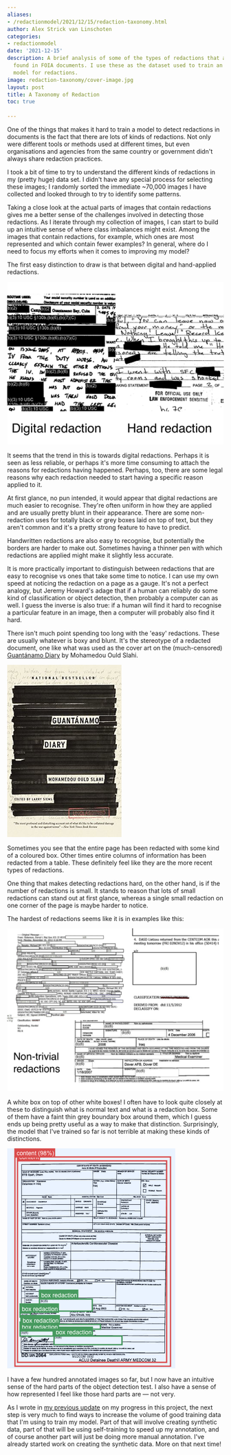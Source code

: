 ```yaml
---
aliases:
- /redactionmodel/2021/12/15/redaction-taxonomy.html
author: Alex Strick van Linschoten
categories:
- redactionmodel
date: '2021-12-15'
description: A brief analysis of some of the types of redactions that are commonly
  found in FOIA documents. I use these as the dataset used to train an object detection
  model for redactions.
image: redaction-taxonomy/cover-image.jpg
layout: post
title: A Taxonomy of Redaction
toc: true

---
```


One of the things that makes it hard to train a model to detect redactions in documents is the fact that there are lots of kinds of redactions. Not only were different tools or methods used at different times, but even organisations and agencies from the same country or government didn't always share redaction practices.

I took a bit of time to try to understand the different kinds of redactions in my (pretty huge) data set. I didn't have any special process for selecting these images; I randomly sorted the immediate ~70,000 images I have collected and looked through to try to identify some patterns.

Taking a close look at the actual parts of images that contain redactions gives me a better sense of the challenges involved in detecting those redactions. As I iterate through my collection of images, I can start to build up an intuitive sense of where class imbalances might exist. Among the images that contain redactions, for example, which ones are most represented and which contain fewer examples? In general, where do I need to focus my efforts when it comes to improving my model?

The first easy distinction to draw is that between digital and hand-applied redactions. 

![](redaction-taxonomy/comparison1.png "It's pretty easy to tell the difference.")

It seems that the trend in this is towards digital redactions. Perhaps it is seen as less reliable, or perhaps it's more time consuming to attach the reasons for redactions having happened. Perhaps, too, there are some legal reasons why each redaction needed to start having a specific reason applied to it.

At first glance, no pun intended, it would appear that digital redactions are much easier to recognise. They're often uniform in how they are applied and are usually pretty blunt in their appearance. There are some non-redaction uses for totally black or grey boxes laid on top of text, but they aren't common and it's a pretty strong feature to have to predict.

Handwritten redactions are also easy to recognise, but potentially the borders are harder to make out. Sometimes having a thinner pen with which redactions are applied might make it slightly less accurate.

It is more practically important to distinguish between redactions that are easy to recognise vs ones that take some time to notice. I can use my own speed at noticing the redaction on a page as a gauge. It's not a perfect analogy, but Jeremy Howard's adage that if a human can reliably do some kind of classification or object detection, then probably a computer can as well. I guess the inverse is also true: if a human will find it hard to recognise a particular feature in an image, then a computer will probably also find it hard.

There isn't much point spending too long with the 'easy' redactions. These are usually whatever is boxy and blunt. It's the stereotype of a redacted document, one like what was used as the cover art on the (much-censored) [Guantánamo Diary](https://www.amazon.com/gp/product/B00KAEXM1K/ref=dbs_a_def_rwt_hsch_vapi_tkin_p1_i0?tag=soumet-20) by Mohamedou Ould Slahi.

![](redaction-taxonomy/slahi-diary.png "The book was made into the film 'The Mauritanian'")

Sometimes you see that the entire page has been redacted with some kind of a coloured box. Other times entire columns of information has been redacted from a table. These definitely feel like they are the more recent types of redactions.

One thing that makes detecting redactions hard, on the other hand, is if the number of redactions is small. It stands to reason that lots of small redactions can stand out at first glance, whereas a single small redaction on one corner of the page is maybe harder to notice.

The hardest of redactions seems like it is in examples like this:

![](redaction-taxonomy/hard-pictures.png "White boxes on white boxes are hard to recognise!")

A white box on top of other white boxes! I often have to look quite closely at these to distinguish what is normal text and what is a redaction box. Some of them have a faint thin grey boundary box around them, which I guess ends up being pretty useful as a way to make that distinction. Surprisingly, the model that I've trained so far is not terrible at making these kinds of distinctions.

![](redaction-taxonomy/hard-image-prediction.png "It even made a decent effort at recognising opaque boxes on a white background")

I have a few hundred annotated images so far, but I now have an intuitive sense of the hard parts of the object detection test. I also have a sense of how represented I feel like those hard parts are — not very.

As I wrote in [my previous update](https://mlops.systems/redactionmodel/computervision/progressreport/2021/12/11/redaction-progress-week-one.html) on my progress in this project, the next step is very much to find ways to increase the volume of good training data that I'm using to train my model. Part of that will involve creating synthetic data, part of that will be using self-training to speed up my annotation, and of course another part will just be doing more manual annotation. I've already started work on creating the synthetic data. More on that next time!
